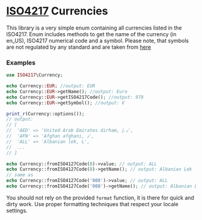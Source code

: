 # [ISO4217](https://en.wikipedia.org/wiki/ISO_4217) Currencies

This library is a very simple enum containing all currencies listed in the ISO4217.
Enum includes methods to get the name of the currency (in en_US), ISO4217 numerical code and a symbol. Please note, that symbols are not regulated by any standard and are taken from [here](https://en.wikipedia.org/wiki/Currency_symbol) 

### Examples
```php
use ISO4217\Currency;

echo Currency::EUR; //output: EUR
echo Currency::EUR->getName(); //output: Euro
echo Currency::EUR->getISO4217Code(); //output: 978
echo Currency::EUR->getSymbol(); //output: €

print_r(Currency::options());
// output:
// [
//  'AED' => 'United Arab Emirates dirham, د.إ',
//  'AFN' => 'Afghan afghani, ؋',
//  'ALL' => 'Albanian lek, L',
//  ...
// ] 

echo Currency::fromISO4127Code(8)->value; // output: ALL
echo Currency::fromISO4127Code(8)->getName(); // output: Albanian Lek
// same as  
echo Currency::fromISO4127Code('008')->value; // output: ALL
echo Currency::fromISO4127Code('008')->getName(); // output: Albanian Lek
```

You should not rely on the provided `format` function, it is there for quick and dirty work.
Use proper formatting techniques that respect your locale settings.
